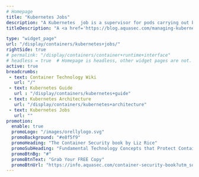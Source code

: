 ```yaml
---
# Homepage
title: "Kubernetes Jobs"
description: "A Kubernetes  job is a supervisor for pods carrying out batch processes, that is, a process that runs for a certain time to completion, for example a calculation or a backup operation. This page gathers resources about Kubernetes Jobs, including an introduction, tutorials,examples and more."
titleDescription: "A <a href='https://blog.aquasec.com/managing-kubernetes-secrets' class='external-link' target='_blank'>Kubernetes&nbsp; </a> job is a supervisor for <a href='/display/containers/Kubernetes+Pods'>pods</a> carrying out batch processes, that is, a process that runs for a certain time to completion, for example a calculation or a <a href='/display/containers/Container+Backup+and+Disaster+Recovery'>backup</a> operation. This page gathers resources about Kubernetes Jobs, including an introduction, tutorials,examples and more." 

type: "widget_page"
url: "/display/containers/kubernetes+jobs/" 
rightSide: true 
# permalink: "/display/containers/container+runtime+interface"
# headless = true  # Homepage is headless, other widget pages are not.
active: true
breadcrumbs:
 - text: Container Technology Wiki
   url: "/"
 - text: Kubernetes Guide
   url : "/display/containers/kubernetes+guide"
 - text: Kubernetes Architecture
   url: "/display/containers/kubernetes+architecture"
 - text: Kubernetes Jobs
   url: ""
promotion:
  enable: true
  promoLogo: "/images/orellylogo.svg"
  promoBackground: "#e8f5f9"
  promoHeading: "The Container Security book by Liz Rice"
  promoSubHeading: "Fundamental Technology Concepts that Protect Containerized Applications"
  promoBtnBg: "#"
  promoBtnText: "Grab Your FREE Copy"
  promoBtnUrl: "https://info.aquasec.com/container-security-book?utm_source=wiki"
---
```




